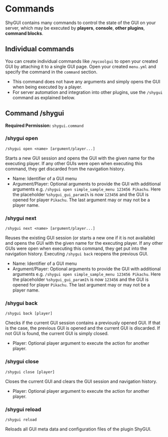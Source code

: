 # Commands

ShyGUI contains many commands to control the state of the GUI on your server, which may be executed by **players**, **console**,  **other plugins**, **command blocks**.


## Individual commands

You can create individual commands like ``/mycoolgui`` to open your created GUI by attaching it to a single GUI page. Open your created ``menu.yml``
and specify the command in the ``command`` section. 

* This command does not have any arguments and simply opens the GUI when being executed by a player. 
* For server automation and integration into other plugins, use the ``/shygui`` command as explained below.

## Command /shygui


**Required Permission:**
``
shygui.command
``

### /shygui open

```
/shygui open <name> [argument/player...]
```

Starts a new GUI session and opens the GUI with the given name for the executing player. If any other GUIs were open when executing this command, they get discarded from the navigation history.

* Name: Identifier of a GUI menu
* Argument/Player: Optional arguments to provide the GUI with additional arguments e.g. ```/shygui open simple_sample_menu 123456 Pikachu```. Here the placeholder ``%shygui_gui_param1%`` is now ``123456`` and the GUI is opened for player ``Pikachu``. The last argument may or may not be a player name.

### /shygui next

```
/shygui next <name> [argument/player...]
```

Reuses the existing GUI session (or starts a new one if it is not available) and opens the GUI with the given name for the executing player. If any other GUIs were open when executing this command, they get put into the navigation history. Executing ``/shygui back`` reopens the previous GUI.

* Name: Identifier of a GUI menu
* Argument/Player: Optional arguments to provide the GUI with additional arguments e.g. ```/shygui open simple_sample_menu 123456 Pikachu```. Here the placeholder ``%shygui_gui_param1%`` is now ``123456`` and the GUI is opened for player ``Pikachu``. The last argument may or may not be a player name.

### /shygui back

```
/shygui back [player]
```

Checks if the current GUI session contains a previously opened GUI. If that is the case, the previous GUI is opened and the current GUI is discarded. If not GUI is found, the current GUI is simply closed.

* Player: Optional player argument to execute the action for another player.

### /shygui close

```
/shygui close [player]
```

Closes the current GUI and clears the GUI session and navigation history.

* Player: Optional player argument to execute the action for another player.

### /shygui reload

```
/shygui reload
```

Reloads all GUI meta data and configuration files of the plugin ShyGUI.

